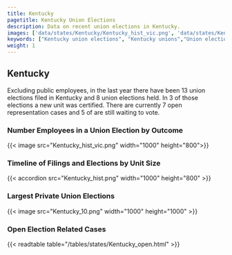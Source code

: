 ```yaml
---
title: Kentucky
pagetitle: Kentucky Union Elections
description: Data on recent union elections in Kentucky.
images: ['data/states/Kentucky/Kentucky_hist_vic.png', 'data/states/Kentucky/Kentucky_hist_size.png', 'data/states/Kentucky/Kentucky_10.png']
keywords: ["Kentucky union elections", "Kentucky unions","Union elections"]
weight: 1
---
```

##  Kentucky

Excluding public employees, in the last year there have been 13 union elections filed in Kentucky and 8 union elections held. In 3 of those elections a new unit was certified. There are currently 7 open representation cases and 5 of are still waiting to vote.

### Number Employees in a Union Election by Outcome
{{< image src="Kentucky_hist_vic.png" width="1000" height="800">}}

### Timeline of Filings and Elections by Unit Size
{{< accordion src="Kentucky_hist.png" width="1000" height="800" >}}

### Largest Private Union Elections
{{< image src="Kentucky_10.png" width="1000" height="1000"  >}}

### Open Election Related Cases
{{< readtable table="/tables/states/Kentucky_open.html" >}}


